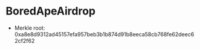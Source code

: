 # BoredApeAirdrop

- Merkle root: 0xa8e8d9312ad45157efa957beb3b1b874d91b8eeca58cb768fe62deec62cf2f62
